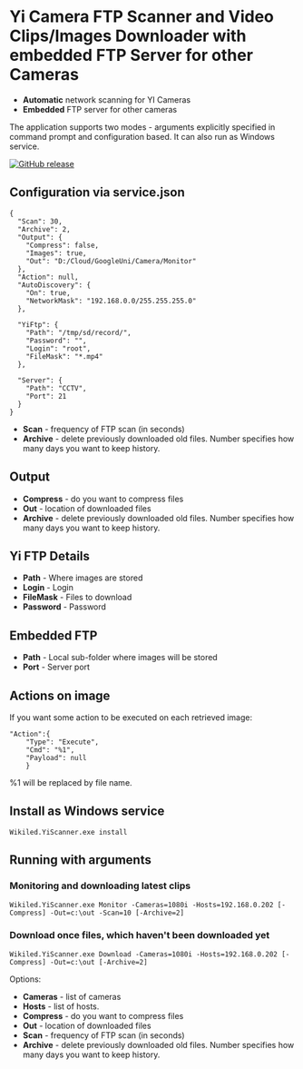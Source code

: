 # Yi Camera FTP Scanner and Video Clips/Images Downloader with embedded FTP Server for other Cameras

- **Automatic** network scanning for YI Cameras
- **Embedded** FTP server for other cameras

The application supports two modes - arguments explicitly specified in command prompt and configuration based.
It can also run as Windows service.

[![GitHub release](https://img.shields.io/github/release/AndMu/YiScanner.svg)](https://github.com/AndMu/YiScanner/releases)

## Configuration via service.json

```
{
  "Scan": 30,
  "Archive": 2,
  "Output": {
    "Compress": false,
    "Images": true,
    "Out": "D:/Cloud/GoogleUni/Camera/Monitor"
  },  
  "Action": null,
  "AutoDiscovery": {
    "On": true,
    "NetworkMask": "192.168.0.0/255.255.255.0"
  },

  "YiFtp": {
    "Path": "/tmp/sd/record/",
    "Password": "",
    "Login": "root",
    "FileMask": "*.mp4"
  },

  "Server": {
    "Path": "CCTV",
	"Port": 21	
  }
} 
```

- **Scan** - frequency of FTP scan (in seconds)
- **Archive** - delete previously downloaded old files. Number specifies how many days you want to keep history.

## Output

- **Compress** - do you want to compress files
- **Out** - location of downloaded files
- **Archive** - delete previously downloaded old files. Number specifies how many days you want to keep history.

## Yi FTP Details

- **Path** - Where images are stored
- **Login** - Login
- **FileMask** - Files to download
- **Password** - Password

## Embedded FTP

- **Path** - Local sub-folder where images will be stored
- **Port** - Server port


## Actions on image

If you want some action to be executed on each retrieved image:
```
"Action":{
    "Type": "Execute",
    "Cmd": "%1",
    "Payload": null
    }
```

%1 will be replaced by file name. 


## Install as Windows service
```
Wikiled.YiScanner.exe install
```

## Running with arguments

### Monitoring and downloading latest clips

```
Wikiled.YiScanner.exe Monitor -Cameras=1080i -Hosts=192.168.0.202 [-Compress] -Out=c:\out -Scan=10 [-Archive=2]
```

### Download once files, which haven't been downloaded yet

```
Wikiled.YiScanner.exe Download -Cameras=1080i -Hosts=192.168.0.202 [-Compress] -Out=c:\out [-Archive=2]
```

Options:
- **Cameras** - list of cameras
- **Hosts** - list of hosts. 
- **Compress** - do you want to compress files
- **Out** - location of downloaded files
- **Scan** - frequency of FTP scan (in seconds)
- **Archive** - delete previously downloaded old files. Number specifies how many days you want to keep history.

